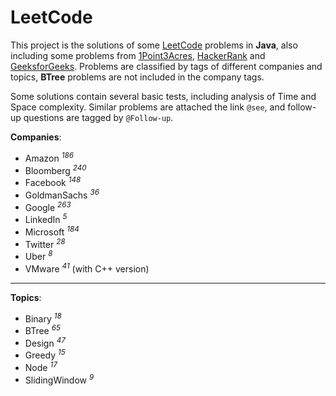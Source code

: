 # LeetCode

This project is the solutions of some [LeetCode](https://leetcode.com) problems in **Java**, also including some problems from [1Point3Acres](https://www.1point3acres.com/bbs/forum-145-1.html), [HackerRank](https://www.hackerrank.com) and [GeeksforGeeks](https://www.geeksforgeeks.org). Problems are classified by tags of different companies and topics, **BTree** problems are not included in the company tags.

Some solutions contain several basic tests, including analysis of Time and Space complexity. Similar problems are attached the link `@see`, and follow-up questions are tagged by `@Follow-up`.

**Companies**:

- Amazon <sup>_186_</sup>
- Bloomberg <sup>_240_</sup>
- Facebook <sup>_148_</sup>
- GoldmanSachs <sup>_36_</sup>
- Google <sup>_263_</sup>
- LinkedIn <sup>_5_</sup>
- Microsoft <sup>_184_</sup>
- Twitter <sup>_28_</sup>
- Uber <sup>_8_</sup>
- VMware <sup>_41_</sup> (with C++ version)

---

**Topics**:

- Binary <sup>_18_</sup>
- BTree <sup>_65_</sup>
- Design <sup>_47_</sup>
- Greedy <sup>_15_</sup>
- Node <sup>_17_</sup>
- SlidingWindow <sup>_9_</sup>
